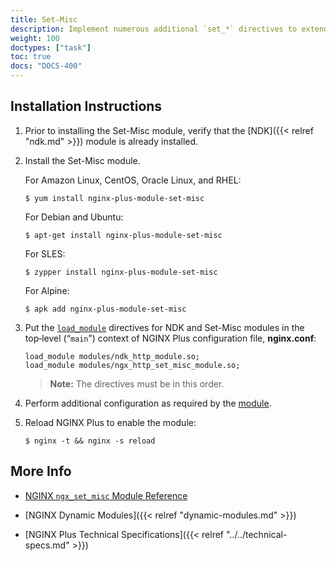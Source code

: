 ```yaml
---
title: Set-Misc
description: Implement numerous additional `set_*` directives to extend the NGINX core [Rewrite](https://nginx.org/en/docs/http/ngx_http_rewrite_module.html) module, with the Set-Misc dynamic module supported by NGINX, Inc.
weight: 100
doctypes: ["task"]
toc: true
docs: "DOCS-400"
---
```



<span id="install"></span>
## Installation Instructions

1. Prior to installing the Set-Misc module, verify that the [NDK]({{< relref "ndk.md" >}}) module is already installed.

2. Install the Set-Misc module.

   For Amazon Linux, CentOS, Oracle Linux, and RHEL:
      
   ```shell
   $ yum install nginx-plus-module-set-misc
   ```

   For Debian and Ubuntu:
   
   ```shell
   $ apt-get install nginx-plus-module-set-misc
   ```

   For SLES:
   
   ```shell
   $ zypper install nginx-plus-module-set-misc
   ```

   For Alpine:

   ```shell
   $ apk add nginx-plus-module-set-misc
   ```

3. Put the [`load_module`](https://nginx.org/en/docs/ngx_core_module.html#load_module) directives  for NDK and Set-Misc modules in the top‑level (“`main`”) context of NGINX Plus configuration file, **nginx.conf**:

   ```nginx
   load_module modules/ndk_http_module.so;
   load_module modules/ngx_http_set_misc_module.so;
   ```
   
   > **Note:** The directives must be in this order.

4. Perform additional configuration as required by the [module](https://github.com/openresty/set-misc-nginx-module).

5. Reload NGINX Plus to enable the module:

   ```shell
   $ nginx -t && nginx -s reload
   ```


<span id="info"></span>
## More Info

* [NGINX `ngx_set_misc` Module Reference](https://github.com/openresty/set-misc-nginx-module)

* [NGINX Dynamic Modules]({{< relref "dynamic-modules.md" >}})

* [NGINX Plus Technical Specifications]({{< relref "../../technical-specs.md" >}})
